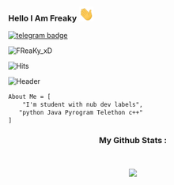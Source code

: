 ### Hello I Am Freaky <img src="https://raw.githubusercontent.com/ABSphreak/ABSphreak/master/gifs/Hi.gif" width="30px">
[![telegram badge](https://img.shields.io/badge/ContactFreaKy-30302f?style=flat&logo=telegram)](https://t.me/broken_xN)<p align="left"> <img src="https://komarev.com/ghpvc/?username=alexhacker-blip&label=Views&color=blue&style=plastic" alt="FReaKy_xD" /> </p>![Hits](https://hits.seeyoufarm.com/api/count/incr/badge.svg?url=https://github.com/alexhacker-blip/)



![Header](https://telegra.ph/file/55bc4c2e03921f3922351.jpg)

```
About Me = [
    "I'm student with nub dev labels",
   "python Java Pyrogram Telethon c++"
]
```

<h3 align="center"><b>My Github Stats :</b></h3><br>
<p align="center"><a href="https://github.com/alexhacker-blip"><img src="https://github-readme-stats.vercel.app/api?username=alexhacker-blip&show_icons=true&theme=radical"></a></p>
<p align="center"><a href="https://github.com/alexhacker-blip"><img src="ht








